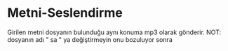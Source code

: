# Metni-Seslendirme
Girilen metni dosyanın bulunduğu aynı konuma mp3 olarak gönderir. NOT: dosyanın adı " sa " ya değiştirmeyin onu bozuluyor sonra
